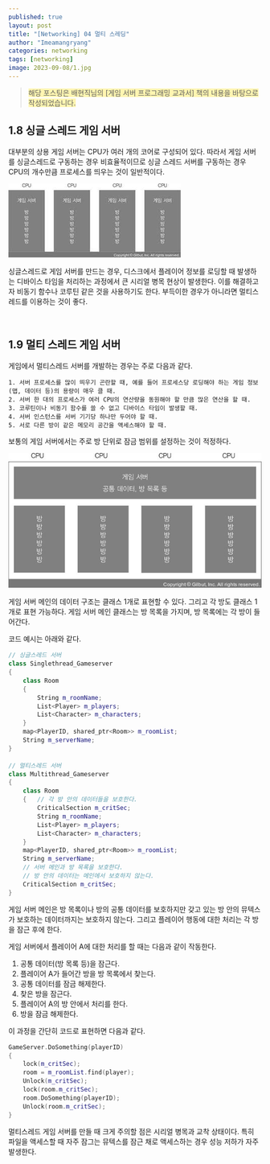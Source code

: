 ```yaml
---
published: true
layout: post
title: "[Networking] 04 멀티 스레딩"
author: "Imeamangryang"
categories: networking
tags: [networking]
image: 2023-09-08/1.jpg
--- 
```


> <span style='background-color: #fff5b1'> 해당 포스팅은 배현직님의 [게임 서버 프로그래밍 교과서] 책의 내용을 바탕으로 작성되었습니다. </span>

## 1.8 싱글 스레드 게임 서버 
대부분의 상용 게임 서버는 CPU가 여러 개의 코어로 구성되어 있다. 따라서 게임 서버를 싱글스레드로 구동하는 경우 비효율적이므로 싱글 스레드 서버를 구동하는 경우 CPU의 개수만큼 프로세스를 띄우는 것이 일반적이다.

![](/assets/img/2023-09-08/2.jpg)

싱글스레드로 게임 서버를 만드는 경우, 디스크에서 플레이어 정보를 로딩할 때 발생하는 디바이스 타임을 처리하는 과정에서 큰 시리얼 병목 현상이 발생한다. 이를 해결하고자 비동기 함수나 코루틴 같은 것을 사용하기도 한다. 부득이한 경우가 아니라면 멀티스레드를 이용하는 것이 좋다.

<br/>

## 1.9 멀티 스레드 게임 서버

게임에서 멀티스레드 서버를 개발하는 경우는 주로 다음과 같다.

```
1. 서버 프로세스를 많이 띄우기 곤란할 때, 예를 들어 프로세스당 로딩해야 하는 게임 정보(맵, 데이터 등)의 용량이 매우 클 때.
2. 서버 한 대의 프로세스가 여러 CPU의 연산량을 동원해야 할 만큼 많은 연산을 할 때.
3. 코루틴이나 비동기 함수를 쓸 수 없고 디바이스 타임이 발생할 때.
4. 서버 인스턴스를 서버 기기당 하나만 두어야 할 때.
5. 서로 다른 방이 같은 메모리 공간을 액세스해야 할 때.
```
보통의 게임 서버에서는 주로 방 단위로 잠금 범위를 설정하는 것이 적정하다.

![](/assets/img/2023-09-08/3.jpg)

게임 서버 메인의 데이터 구조는 클래스 1개로 표현할 수 있다. 그리고 각 방도 클래스 1개로 표현 가능하다. 게임 서버 메인 클래스는 방 목록을 가지며, 방 목록에는 각 방이 들어간다.

코드 예시는 아래와 같다.

```C++
// 싱글스레드 서버
class Singlethread_Gameserver
{
    class Room
    {
        String m_roomName;
        List<Player> m_players;
        List<Character> m_characters;
    }
    map<PlayerID, shared_ptr<Room>> m_roomList;
    String m_serverName;
}

// 멀티스레드 서버
class Multithread_Gameserver
{
    class Room
    {   // 각 방 안의 데이터들을 보호한다.
        CriticalSection m_critSec;
        String m_roomName;
        List<Player> m_players;
        List<Character> m_characters;
    }
    map<PlayerID, shared_ptr<Room>> m_roomList;
    String m_serverName;
    // 서버 메인과 방 목록을 보호한다.
    // 방 안의 데이터는 메인에서 보호하지 않는다.
    CriticalSection m_critSec;
}
```
게임 서버 메인은 방 목록이나 방의 공통 데이터를 보호하지만 갖고 있는 방 안의 뮤텍스가 보호하는 데이터까지는 보호하지 않는다. 그리고 플레이어 행동에 대한 처리는 각 방을 잠근 후에 한다. 

게임 서버에서 플레이어 A에 대한 처리를 할 때는 다음과 같이 작동한다.

1. 공통 데이터(방 목록 등)을 잠근다.
2. 플레이어 A가 들어간 방을 방 목록에서 찾는다.
3. 공통 데이터를 잠금 해제한다.
4. 찾은 방을 잠근다.
5. 플레이어 A의 방 안에서 처리를 한다.
6. 방을 잠금 해제한다.

이 과정을 간단히 코드로 표현하면 다음과 같다.

```C++
GameServer.DoSomething(playerID)
{
    lock(m_critSec);
    room = m_roomList.find(player);
    Unlock(m_critSec);
    lock(room.m_critSec);
    room.DoSomething(playerID);
    Unlock(room.m_critSec);
}
```

멀티스레드 게임 서버를 만들 때 크게 주의할 점은 시리얼 병목과 교착 상태이다. 특히 파일을 액세스할 때 자주 잠그는 뮤텍스를 잠근 채로 액세스하는 경우 성능 저하가 자주 발생한다.